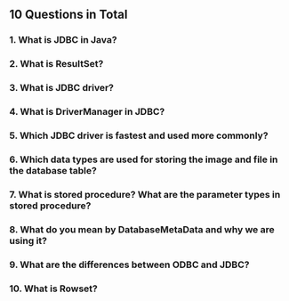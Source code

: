 ## 10 Questions in Total
### 1. What is JDBC in Java?

### 2. What is ResultSet?

### 3. What is JDBC driver?

### 4. What is DriverManager in JDBC?

### 5. Which JDBC driver is fastest and used more commonly?

### 6. Which data types are used for storing the image and file in the database table?

### 7. What is stored procedure? What are the parameter types in stored procedure?

### 8. What do you mean by DatabaseMetaData and why we are using it?

### 9. What are the differences between ODBC and JDBC?

### 10. What is Rowset?